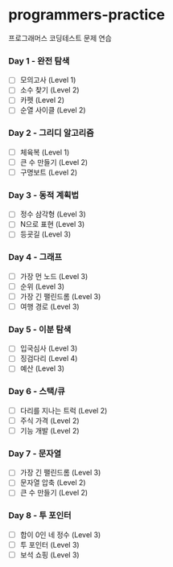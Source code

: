 # programmers-practice
프로그래머스 코딩테스트 문제 연습

### Day 1 - 완전 탐색

- [ ] 모의고사 (Level 1)
- [ ] 소수 찾기 (Level 2)
- [ ] 카펫 (Level 2)
- [ ] 순열 사이클 (Level 2)

### Day 2 - 그리디 알고리즘

- [ ] 체육복 (Level 1)
- [ ] 큰 수 만들기 (Level 2)
- [ ] 구명보트 (Level 2)

### Day 3 - 동적 계획법

- [ ] 정수 삼각형 (Level 3)
- [ ] N으로 표현 (Level 3)
- [ ] 등굣길 (Level 3)

### Day 4 - 그래프

- [ ] 가장 먼 노드 (Level 3)
- [ ] 순위 (Level 3)
- [ ] 가장 긴 팰린드롬 (Level 3)
- [ ] 여행 경로 (Level 3)

### Day 5 - 이분 탐색

- [ ] 입국심사 (Level 3)
- [ ] 징검다리 (Level 4)
- [ ] 예산 (Level 3)

### Day 6 - 스택/큐

- [ ] 다리를 지나는 트럭 (Level 2)
- [ ] 주식 가격 (Level 2)
- [ ] 기능 개발 (Level 2)

### Day 7 - 문자열

- [ ] 가장 긴 팰린드롬 (Level 3)
- [ ] 문자열 압축 (Level 2)
- [ ] 큰 수 만들기 (Level 2)

### Day 8 - 투 포인터

- [ ] 합이 0인 네 정수 (Level 3)
- [ ] 투 포인터 (Level 3)
- [ ] 보석 쇼핑 (Level 3)
